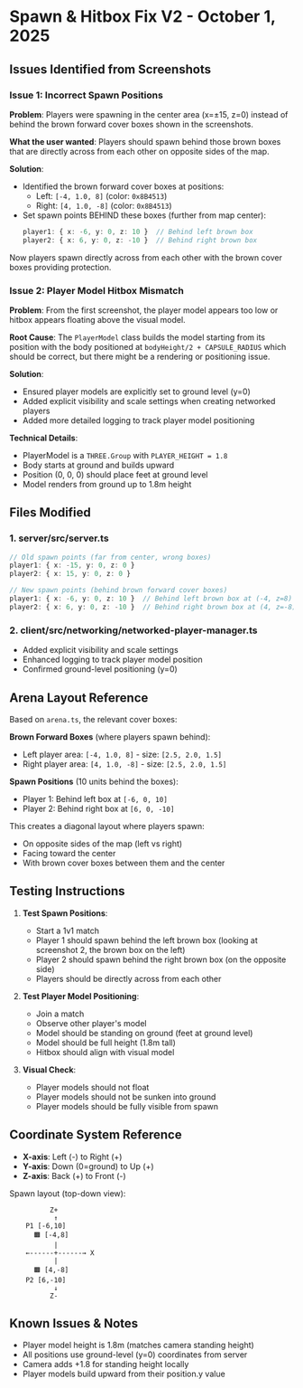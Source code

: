 # Spawn & Hitbox Fix V2 - October 1, 2025

## Issues Identified from Screenshots

### Issue 1: Incorrect Spawn Positions
**Problem**: Players were spawning in the center area (x=±15, z=0) instead of behind the brown forward cover boxes shown in the screenshots.

**What the user wanted**: Players should spawn behind those brown boxes that are directly across from each other on opposite sides of the map.

**Solution**: 
- Identified the brown forward cover boxes at positions:
  - Left: `[-4, 1.0, 8]` (color: `0x8B4513`)
  - Right: `[4, 1.0, -8]` (color: `0x8B4513`)
- Set spawn points BEHIND these boxes (further from map center):
  ```typescript
  player1: { x: -6, y: 0, z: 10 }  // Behind left brown box
  player2: { x: 6, y: 0, z: -10 }  // Behind right brown box
  ```

Now players spawn directly across from each other with the brown cover boxes providing protection.

### Issue 2: Player Model Hitbox Mismatch
**Problem**: From the first screenshot, the player model appears too low or hitbox appears floating above the visual model.

**Root Cause**: The `PlayerModel` class builds the model starting from its position with the body positioned at `bodyHeight/2 + CAPSULE_RADIUS` which should be correct, but there might be a rendering or positioning issue.

**Solution**: 
- Ensured player models are explicitly set to ground level (y=0)
- Added explicit visibility and scale settings when creating networked players
- Added more detailed logging to track player model positioning

**Technical Details**:
- PlayerModel is a `THREE.Group` with `PLAYER_HEIGHT = 1.8`
- Body starts at ground and builds upward
- Position (0, 0, 0) should place feet at ground level
- Model renders from ground up to 1.8m height

## Files Modified

### 1. server/src/server.ts
```typescript
// Old spawn points (far from center, wrong boxes)
player1: { x: -15, y: 0, z: 0 }
player2: { x: 15, y: 0, z: 0 }

// New spawn points (behind brown forward cover boxes)
player1: { x: -6, y: 0, z: 10 }  // Behind left brown box at (-4, z=8)
player2: { x: 6, y: 0, z: -10 }  // Behind right brown box at (4, z=-8)
```

### 2. client/src/networking/networked-player-manager.ts
- Added explicit visibility and scale settings
- Enhanced logging to track player model position
- Confirmed ground-level positioning (y=0)

## Arena Layout Reference

Based on `arena.ts`, the relevant cover boxes:

**Brown Forward Boxes** (where players spawn behind):
- Left player area: `[-4, 1.0, 8]` - size: `[2.5, 2.0, 1.5]`
- Right player area: `[4, 1.0, -8]` - size: `[2.5, 2.0, 1.5]`

**Spawn Positions** (10 units behind the boxes):
- Player 1: Behind left box at `[-6, 0, 10]`
- Player 2: Behind right box at `[6, 0, -10]`

This creates a diagonal layout where players spawn:
- On opposite sides of the map (left vs right)
- Facing toward the center
- With brown cover boxes between them and the center

## Testing Instructions

1. **Test Spawn Positions**:
   - Start a 1v1 match
   - Player 1 should spawn behind the left brown box (looking at screenshot 2, the brown box on the left)
   - Player 2 should spawn behind the right brown box (on the opposite side)
   - Players should be directly across from each other

2. **Test Player Model Positioning**:
   - Join a match
   - Observe other player's model
   - Model should be standing on ground (feet at ground level)
   - Model should be full height (1.8m tall)
   - Hitbox should align with visual model

3. **Visual Check**:
   - Player models should not float
   - Player models should not be sunken into ground
   - Player models should be fully visible from spawn

## Coordinate System Reference

- **X-axis**: Left (-) to Right (+)
- **Y-axis**: Down (0=ground) to Up (+)
- **Z-axis**: Back (+) to Front (-)

Spawn layout (top-down view):
```
          Z+
           ↑
    P1 [-6,10]
      🟫 [-4,8]
           |
    ←------+------→ X
           |
      🟫 [4,-8]
    P2 [6,-10]
           ↓
          Z-
```

## Known Issues & Notes

- Player model height is 1.8m (matches camera standing height)
- All positions use ground-level (y=0) coordinates from server
- Camera adds +1.8 for standing height locally
- Player models build upward from their position.y value

